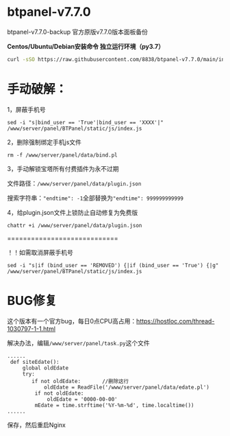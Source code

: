 # btpanel-v7.7.0
btpanel-v7.7.0-backup  官方原版v7.7.0版本面板备份

**Centos/Ubuntu/Debian安装命令 独立运行环境（py3.7）**

```Bash
curl -sSO https://raw.githubusercontent.com/8838/btpanel-v7.7.0/main/install/install_panel.sh && bash install_panel.sh
```

# 手动破解：

1，屏蔽手机号

```
sed -i "s|bind_user == 'True'|bind_user == 'XXXX'|" /www/server/panel/BTPanel/static/js/index.js
```

2，删除强制绑定手机js文件

```
rm -f /www/server/panel/data/bind.pl
```

3，手动解锁宝塔所有付费插件为永不过期

文件路径：`/www/server/panel/data/plugin.json`

搜索字符串：`"endtime": -1`全部替换为`"endtime": 999999999999`

4，给plugin.json文件上锁防止自动修复为免费版

```
chattr +i /www/server/panel/data/plugin.json
```

============================

！！如需取消屏蔽手机号
```
sed -i "s|if (bind_user == 'REMOVED') {|if (bind_user == 'True') {|g" /www/server/panel/BTPanel/static/js/index.js
```

# BUG修复

这个版本有一个官方bug，每日0点CPU高占用：https://hostloc.com/thread-1030797-1-1.html

解决办法，编辑`/www/server/panel/task.py`这个文件

```
......
 def siteEdate():
     global oldEdate
     try:
        if not oldEdate:       //删除这行
            oldEdate = ReadFile('/www/server/panel/data/edate.pl')
         if not oldEdate:
             oldEdate = '0000-00-00'
         mEdate = time.strftime('%Y-%m-%d', time.localtime())
......
```

保存，然后重启Nginx
